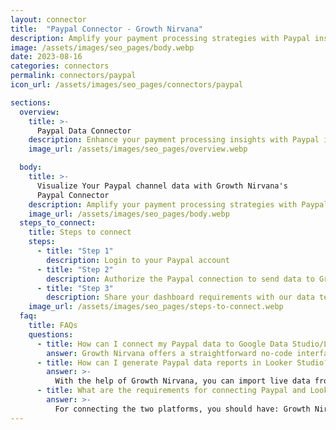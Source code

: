 ```yaml
---
layout: connector
title:  "Paypal Connector - Growth Nirvana"
description: Amplify your payment processing strategies with Paypal insights integrated into Looker Studio.
image: /assets/images/seo_pages/body.webp
date: 2023-08-16
categories: connectors
permalink: connectors/paypal
icon_url: /assets/images/seo_pages/connectors/paypal

sections:
  overview:
    title: >-
      Paypal Data Connector
    description: Enhance your payment processing insights with Paypal integration. Seamlessly merge transaction data from Paypal with Looker Studio's analytical capabilities, unlocking insights that shape payment strategies, financial planning, and operational excellence.
    image_url: /assets/images/seo_pages/overview.webp

  body:
    title: >-
      Visualize Your Paypal channel data with Growth Nirvana's
      Paypal Connector
    description: Amplify your payment processing strategies with Paypal insights integrated into Looker Studio.
    image_url: /assets/images/seo_pages/body.webp
  steps_to_connect:
    title: Steps to connect
    steps:
      - title: "Step 1"
        description: Login to your Paypal account
      - title: "Step 2"
        description: Authorize the Paypal connection to send data to Growth Nirvana
      - title: "Step 3"
        description: Share your dashboard requirements with our data team. We will build the report for you.
    image_url: /assets/images/seo_pages/steps-to-connect.webp
  faq:
    title: FAQs
    questions:
      - title: How can I connect my Paypal data to Google Data Studio/Looker Studio?
        answer: Growth Nirvana offers a straightforward no-code interface to connect to Paypal data sources.
      - title: How can I generate Paypal data reports in Looker Studio?
        answer: >-
          With the help of Growth Nirvana, you can import live data from Paypal into Looker Studio. These data can be viewed in charts, tables, and dashboards to generate branded reports that can be shared instantly.
      - title: What are the requirements for connecting Paypal and Looker Studio?
        answer: >-
          For connecting the two platforms, you should have: Growth Nirvana Account and Paypal Ads Account
---
```

